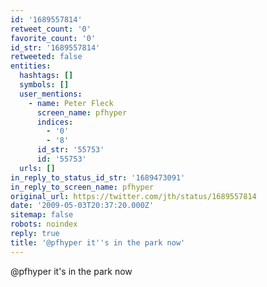 ```yaml
---
id: '1689557814'
retweet_count: '0'
favorite_count: '0'
id_str: '1689557814'
retweeted: false
entities:
  hashtags: []
  symbols: []
  user_mentions:
    - name: Peter Fleck
      screen_name: pfhyper
      indices:
        - '0'
        - '8'
      id_str: '55753'
      id: '55753'
  urls: []
in_reply_to_status_id_str: '1689473091'
in_reply_to_screen_name: pfhyper
original_url: https://twitter.com/jth/status/1689557814
date: '2009-05-03T20:37:20.000Z'
sitemap: false
robots: noindex
reply: true
title: '@pfhyper it''s in the park now'
---
```


@pfhyper it's in the park now